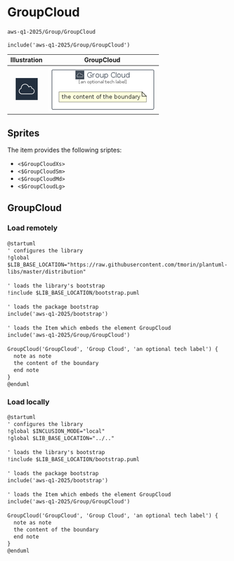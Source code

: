 # GroupCloud


```text
aws-q1-2025/Group/GroupCloud
```

```text
include('aws-q1-2025/Group/GroupCloud')
```



| Illustration | GroupCloud |
| :---: | :---: |
| ![illustration for Illustration](../../aws-q1-2025/Resource/GroupIcons/Cloud.png) | ![illustration for GroupCloud](../../aws-q1-2025/Group/GroupCloud.Local.png) |



## Sprites
The item provides the following sriptes:

- `<$GroupCloudXs>`
- `<$GroupCloudSm>`
- `<$GroupCloudMd>`
- `<$GroupCloudLg>`





## GroupCloud

### Load remotely
```plantuml
@startuml
' configures the library
!global $LIB_BASE_LOCATION="https://raw.githubusercontent.com/tmorin/plantuml-libs/master/distribution"

' loads the library's bootstrap
!include $LIB_BASE_LOCATION/bootstrap.puml

' loads the package bootstrap
include('aws-q1-2025/bootstrap')

' loads the Item which embeds the element GroupCloud
include('aws-q1-2025/Group/GroupCloud')

GroupCloud('GroupCloud', 'Group Cloud', 'an optional tech label') {
  note as note
  the content of the boundary
  end note
}
@enduml
```

### Load locally
```plantuml
@startuml
' configures the library
!global $INCLUSION_MODE="local"
!global $LIB_BASE_LOCATION="../.."

' loads the library's bootstrap
!include $LIB_BASE_LOCATION/bootstrap.puml

' loads the package bootstrap
include('aws-q1-2025/bootstrap')

' loads the Item which embeds the element GroupCloud
include('aws-q1-2025/Group/GroupCloud')

GroupCloud('GroupCloud', 'Group Cloud', 'an optional tech label') {
  note as note
  the content of the boundary
  end note
}
@enduml
```

